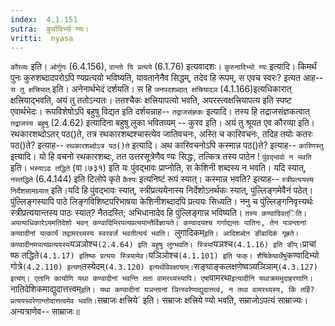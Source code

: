 ```yaml
---
index:  4.1.151
sutra:  कुर्वादिभ्यो ण्यः।
vritti:  nyasa
---
```


`कौरव्यः` इति। `ओर्गुणः` (6.4.156), `वान्तो यि प्रत्यये` (6.1.76) इत्यवादशः। `कुरुनादिभ्यो ण्यः` इत्यादि। किमर्थं पुनः कुरुशब्दादपरोऽपि ण्यप्रत्ययो भविष्यति, यावतानेनैव सिद्धम्, तदेव हि रूपम्, स एवच स्वरः? इत्यत आह-- `स तु क्षत्त्रियात्` इति। अनेनार्थभेदं दर्शयति। स हि `जनपदशब्दात् क्षत्त्रियादञ` (4.1.166)इत्यधिकारात् क्षत्त्रियाद्भवति, अयं तु ततोऽन्यतः। ततश्चैकः क्षत्त्रियापत्यो भवति, अपरस्त्वक्षत्त्रियापत्य इति स्पष्ट एवार्थभेदः। रूपविशेषोऽपि बहुषु विद्यत इति दर्शयन्नाह-- `तद्राजसंज्ञकः` इत्यादि। तस्य हि तद्राजसंज्ञकत्वात् `तद्राजस्य बहुषु` (2.4.62) इत्यादिना बहुषु लुका भवितव्यम् -- कुरव इति। अयं तु श्रूयत एव कौरव्या इति।
रथकारशब्दोऽतर् पठ()ते, तत्र रथकारशब्दश्चास्त्येव जातिवचनः, अस्ति च कारिवचनः, तदिह तयोः कतरः पठ()ते? इत्याह-- `रथकारशब्दोऽत्र पठ()ते` इत्यादि। अथ कारिवचनोऽपि कस्मान्न पठ()ते? इत्याह-- `कारिणस्तु` इत्यादि। यो हि वचनो रथकारशब्दः, तत उत्तरसूत्रेणैव ण्यः सिद्धः, तत्कित्र तस्य पाठेन !
`पुंवद्भावो न भवति` इति। `भस्याऽढ तद्धिते` (वा।७३१) इति यः पुंवद्भावः प्राप्नोति, स केशिनी शब्दस्य न भवति। यदि स्यात्, `नस्तद्धिते` (6.4.144) इति टिलोपे कृते `कैश्यः` इत्यनिष्टं रूपं स्यात्। कस्मान्न भवति? इत्याह-- `स्त्रीप्रत्ययस्य निर्देशसामथ्र्यात्` इति।यदि हि पुंवद्भावः स्यात्, स्त्रीप्रत्ययेनास्य निर्देशोऽनर्थकः स्यात्, पुंल्लिङ्गमेवैनं पठेत्। पुंल्लिङ्गस्यापि पाठे लिङ्गविशिष्टपरिभाषया केशिनीशब्दादपि प्रत्ययः सिध्यति। ननु च पुंल्लिङ्गनिवृत्त्यर्थः स्त्रीप्रत्ययान्तस्य पाठः स्यात्? नैतदस्ति; अभिधानादेव हि पुंल्लिङ्गान्न भविष्यति।
`तस्य कण्वादिवत्िति। अपत्याधिकारेऽयमतिदेशो भवन् कण्वादिभिरपत्यप्रत्ययान्तैर्विज्ञायते। कण्वादयश्च गर्गाद्यन्तः पातिनः, तेन यञन्तानां कण्वादीनां यत्कार्यं तद्वामरथ्यस्य स्वरवर्जं भवतीत्ययं भवति। `लुगादिकम्` इति। आदिशब्देन ङीबादिकं गृह्रते। कण्वादीनमपत्यप्रत्ययस्य `यञञोश्च` (2.4.64) इति बहुषु लुग्भवति। स्त्रियां `यञश्च` (4.1.16) इति ङीप्। `प्राचां ष्फ तद्धिते` (4.1.17) इतिष्फ प्रत्ययः
स्त्रियामेव। `यञिञोश्च` (4.1.101) इति फक्। शैषिकेष्वर्थेषु `कण्वादिभ्यो गोत्रे` (4.2.110) इत्यण् `तस्येदम्` (4.3.120) इत्यर्थविवक्षायाम्। `सङ्घाङ्कलक्षणेष्वञ्यञिञाम्` (4.3.127) इत्यण्। एतानि कार्याणि यथा कण्वादीनां भवन्ति तता वामरथ्यस्यापि। एषां `वामरथा` इत्यादीनि यथाक्रममुदाहरणानि। `नातिदेशिकमाद्युदात्तत्त्वम्` इति। यथा कण्वादीनां यञन्तानां ञित्स्वरेणाद्युदात्तत्वं, न तथा वामरथ्यस्य, किं तर्हि? प्रत्ययस्वरेणान्तोदात्तत्वमेव भवति। `सम्राजः क्षत्त्रिये` इति। सम्राजः क्षत्त्रिये ण्यो भवति, सम्राजोऽपत्यं साम्राज्यः। अन्यत्राणेव-- साम्राजः॥
